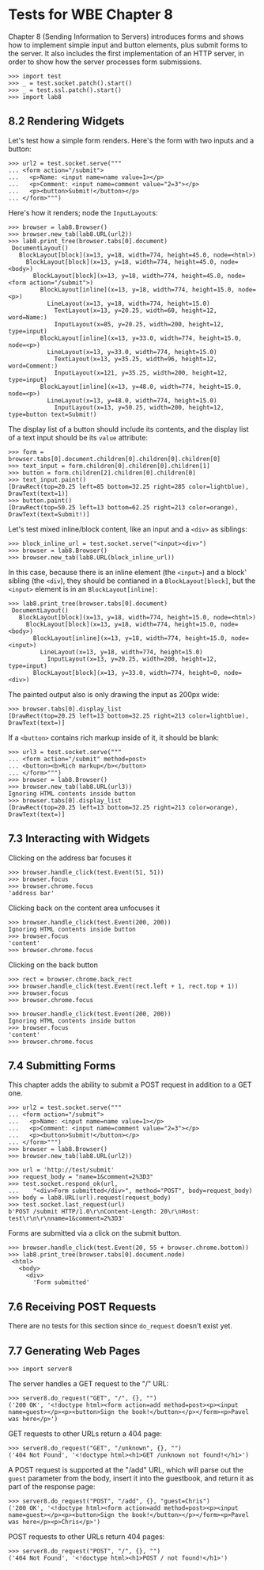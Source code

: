 Tests for WBE Chapter 8
=======================

Chapter 8 (Sending Information to Servers) introduces forms and shows how
to implement simple input and button elements, plus submit forms to the server.
It also includes the first implementation of an HTTP server, in order to show
how the server processes form submissions.

    >>> import test
    >>> _ = test.socket.patch().start()
    >>> _ = test.ssl.patch().start()
    >>> import lab8

8.2 Rendering Widgets
---------------------

Let's test how a simple form renders. Here's the form with two inputs
and a button:

    >>> url2 = test.socket.serve("""
    ... <form action="/submit">
    ...   <p>Name: <input name=name value=1></p>
    ...   <p>Comment: <input name=comment value="2=3"></p>
    ...   <p><button>Submit!</button></p>
    ... </form>""")
    
Here's how it renders; node the `InputLayout`s:

    >>> browser = lab8.Browser()
    >>> browser.new_tab(lab8.URL(url2))
    >>> lab8.print_tree(browser.tabs[0].document)
     DocumentLayout()
       BlockLayout[block](x=13, y=18, width=774, height=45.0, node=<html>)
         BlockLayout[block](x=13, y=18, width=774, height=45.0, node=<body>)
           BlockLayout[block](x=13, y=18, width=774, height=45.0, node=<form action="/submit">)
             BlockLayout[inline](x=13, y=18, width=774, height=15.0, node=<p>)
               LineLayout(x=13, y=18, width=774, height=15.0)
                 TextLayout(x=13, y=20.25, width=60, height=12, word=Name:)
                 InputLayout(x=85, y=20.25, width=200, height=12, type=input)
             BlockLayout[inline](x=13, y=33.0, width=774, height=15.0, node=<p>)
               LineLayout(x=13, y=33.0, width=774, height=15.0)
                 TextLayout(x=13, y=35.25, width=96, height=12, word=Comment:)
                 InputLayout(x=121, y=35.25, width=200, height=12, type=input)
             BlockLayout[inline](x=13, y=48.0, width=774, height=15.0, node=<p>)
               LineLayout(x=13, y=48.0, width=774, height=15.0)
                 InputLayout(x=13, y=50.25, width=200, height=12, type=button text=Submit!)

The display list of a button should include its contents, and the display list
of a text input should be its `value` attribute:

    >>> form = browser.tabs[0].document.children[0].children[0].children[0]
    >>> text_input = form.children[0].children[0].children[1]
    >>> button = form.children[2].children[0].children[0]
    >>> text_input.paint()
    [DrawRect(top=20.25 left=85 bottom=32.25 right=285 color=lightblue), DrawText(text=1)]
    >>> button.paint()
    [DrawRect(top=50.25 left=13 bottom=62.25 right=213 color=orange), DrawText(text=Submit!)]

Let's test mixed inline/block content, like an input and a `<div>` as siblings:

    >>> block_inline_url = test.socket.serve("<input><div>")
    >>> browser = lab8.Browser()
    >>> browser.new_tab(lab8.URL(block_inline_url))

In this case, because there is an inline element (the `<input>`) and a block'
sibling (the `<div`), they should be contianed in a `BlockLayout[block]`, but the
`<input>` element is in an `BlockLayout[inline]`:

    >>> lab8.print_tree(browser.tabs[0].document)
     DocumentLayout()
       BlockLayout[block](x=13, y=18, width=774, height=15.0, node=<html>)
         BlockLayout[block](x=13, y=18, width=774, height=15.0, node=<body>)
           BlockLayout[inline](x=13, y=18, width=774, height=15.0, node=<input>)
             LineLayout(x=13, y=18, width=774, height=15.0)
               InputLayout(x=13, y=20.25, width=200, height=12, type=input)
           BlockLayout[block](x=13, y=33.0, width=774, height=0, node=<div>)

The painted output also is only drawing the input as 200px wide:

    >>> browser.tabs[0].display_list
    [DrawRect(top=20.25 left=13 bottom=32.25 right=213 color=lightblue), DrawText(text=)]
    
If a `<button>` contains rich markup inside of it, it should be blank:

    >>> url3 = test.socket.serve("""
    ... <form action="/submit" method=post>
    ... <button><b>Rich markup</b></button>
    ... </form>""")
    >>> browser = lab8.Browser()
    >>> browser.new_tab(lab8.URL(url3))
    Ignoring HTML contents inside button
    >>> browser.tabs[0].display_list
    [DrawRect(top=20.25 left=13 bottom=32.25 right=213 color=orange), DrawText(text=)]

7.3 Interacting with Widgets
----------------------------

Clicking on the address bar focuses it

    >>> browser.handle_click(test.Event(51, 51))
    >>> browser.focus
    >>> browser.chrome.focus
    'address bar'

Clicking back on the content area unfocuses it

    >>> browser.handle_click(test.Event(200, 200))
    Ignoring HTML contents inside button
    >>> browser.focus
    'content'
    >>> browser.chrome.focus

Clicking on the back button 

    >>> rect = browser.chrome.back_rect
    >>> browser.handle_click(test.Event(rect.left + 1, rect.top + 1))
    >>> browser.focus
    >>> browser.chrome.focus

    >>> browser.handle_click(test.Event(200, 200))
    Ignoring HTML contents inside button
    >>> browser.focus
    'content'
    >>> browser.chrome.focus


7.4 Submitting Forms
--------------------

This chapter adds the ability to submit a POST request in addition to a GET
one.

    >>> url2 = test.socket.serve("""
    ... <form action="/submit">
    ...   <p>Name: <input name=name value=1></p>
    ...   <p>Comment: <input name=comment value="2=3"></p>
    ...   <p><button>Submit!</button></p>
    ... </form>""")
    >>> browser = lab8.Browser()
    >>> browser.new_tab(lab8.URL(url2))

    >>> url = 'http://test/submit'
    >>> request_body = "name=1&comment=2%3D3"
    >>> test.socket.respond_ok(url,
    ...    "<div>Form submitted</div>", method="POST", body=request_body)
    >>> body = lab8.URL(url).request(request_body)
    >>> test.socket.last_request(url)
    b'POST /submit HTTP/1.0\r\nContent-Length: 20\r\nHost: test\r\n\r\nname=1&comment=2%3D3'

Forms are submitted via a click on the submit button.

    >>> browser.handle_click(test.Event(20, 55 + browser.chrome.bottom))
    >>> lab8.print_tree(browser.tabs[0].document.node)
     <html>
       <body>
         <div>
           'Form submitted'
           
7.6 Receiving POST Requests
---------------------------

There are no tests for this section since `do_request` doesn't exist yet.


7.7 Generating Web Pages
------------------------

    >>> import server8

The server handles a GET request to the "/" URL:

    >>> server8.do_request("GET", "/", {}, "")
    ('200 OK', '<!doctype html><form action=add method=post><p><input name=guest></p><p><button>Sign the book!</button></p></form><p>Pavel was here</p>')

GET requests to other URLs return a 404 page:

    >>> server8.do_request("GET", "/unknown", {}, "")
    ('404 Not Found', '<!doctype html><h1>GET /unknown not found!</h1>')

A POST request is supported at the "/add" URL, which will parse out the `guest`
parameter from the body, insert it into the guestbook, and return it as part of
the response page:

    >>> server8.do_request("POST", "/add", {}, "guest=Chris")
    ('200 OK', '<!doctype html><form action=add method=post><p><input name=guest></p><p><button>Sign the book!</button></p></form><p>Pavel was here</p><p>Chris</p>')

POST requests to other URLs return 404 pages:

    >>> server8.do_request("POST", "/", {}, "")
    ('404 Not Found', '<!doctype html><h1>POST / not found!</h1>')
